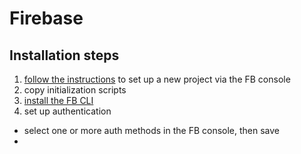 # Firebase

## Installation steps

1. [follow the instructions](https://firebase.google.com/docs/web/setup) to set up a new project via the FB console
2. copy initialization scripts
3. [install the FB CLI](https://firebase.google.com/docs/hosting/quickstart)
4. set up authentication
  - select one or more auth methods in the FB console, then save
  -

